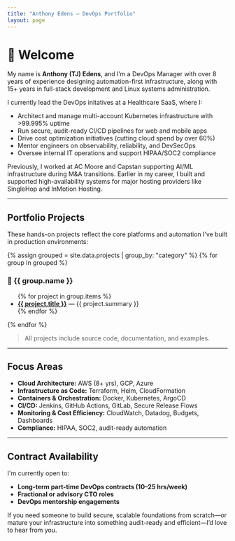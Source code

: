 ```yaml
---
title: "Anthony Edens – DevOps Portfolio"
layout: page
---
```


# 👋 Welcome

My name is **Anthony (TJ) Edens**, and I’m a DevOps Manager with over 8 years of experience designing automation-first infrastructure, along with 15+ years in full-stack development and Linux systems administration.

I currently lead the DevOps initatives at a Healthcare SaaS, where I:

- Architect and manage multi-account Kubernetes infrastructure with >99.995% uptime
- Run secure, audit-ready CI/CD pipelines for web and mobile apps
- Drive cost optimization initiatives (cutting cloud spend by over 60%)
- Mentor engineers on observability, reliability, and DevSecOps
- Oversee internal IT operations and support HIPAA/SOC2 compliance

Previously, I worked at AC Moore and Capstan supporting AI/ML infrastructure during M&A transitions. Earlier in my career, I built and supported high-availability systems for major hosting providers like SingleHop and InMotion Hosting.

---

## Portfolio Projects

These hands-on projects reflect the core platforms and automation I’ve built in production environments:

{% assign grouped = site.data.projects | group_by: "category" %}
{% for group in grouped %}
  ### 📂 {{ group.name }}

  <ul>
    {% for project in group.items %}
      <li><strong><a href="{{ site.baseurl }}{{ project.path }}">{{ project.title }}</a></strong> — {{ project.summary }}</li>
    {% endfor %}
  </ul>
{% endfor %}

> All projects include source code, documentation, and examples.

---

## Focus Areas

- **Cloud Architecture:** AWS (8+ yrs), GCP, Azure  
- **Infrastructure as Code:** Terraform, Helm, CloudFormation  
- **Containers & Orchestration:** Docker, Kubernetes, ArgoCD  
- **CI/CD:** Jenkins, GitHub Actions, GitLab, Secure Release Flows  
- **Monitoring & Cost Efficiency:** CloudWatch, Datadog, Budgets, Dashboards  
- **Compliance:** HIPAA, SOC2, audit-ready automation  

---

## Contract Availability

I'm currently open to:

- **Long-term part-time DevOps contracts (10–25 hrs/week)**
- **Fractional or advisory CTO roles**
- **DevOps mentorship engagements**

If you need someone to build secure, scalable foundations from scratch—or mature your infrastructure into something audit-ready and efficient—I’d love to hear from you.